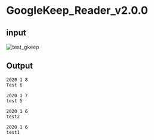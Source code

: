 # GoogleKeep_Reader_v2.0.0


## input
![test_gkeep](https://user-images.githubusercontent.com/59524938/72197545-cafad980-3465-11ea-90ca-73c942d83101.png)
## Output
```
2020 1 8
Test 6 

2020 1 7
test 5 

2020 1 6
test2 

2020 1 6
test1 
```
